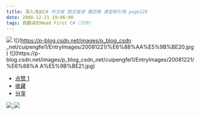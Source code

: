 ```yaml
---
title: 深入浅出C# 中文版 图文皆译 第四章 类型和引用 page129
date: 2008-12-21 19:06:00
tags: 我翻译的Head First C#（习作）
---
```

![](https://p-blog.csdn.net/images/p_blog_csdn_net/cuipengfei1/EntryImages/20081221/%E6%88%AA%E5%9B%BE19.jpg) ![](https://p-blog.csdn.net/images/p_blog_csdn
_net/cuipengfei1/EntryImages/20081221/%E6%88%AA%E5%9B%BE20.jpg) ![](https://p-
blog.csdn.net/images/p_blog_csdn_net/cuipengfei1/EntryImages/20081221/%E6%88%A
A%E5%9B%BE21.jpg)

  * [ 点赞  1  ](javascript:;)
  * [ 收藏  ](javascript:;)
  * [ 分享 ](javascript:;)

[ ![](https://profile.csdnimg.cn/5/2/5/3_cuipengfei1)
![](https://g.csdnimg.cn/static/user-reg-year/1x/11.png)
](https://blog.csdn.net/cuipengfei1)





